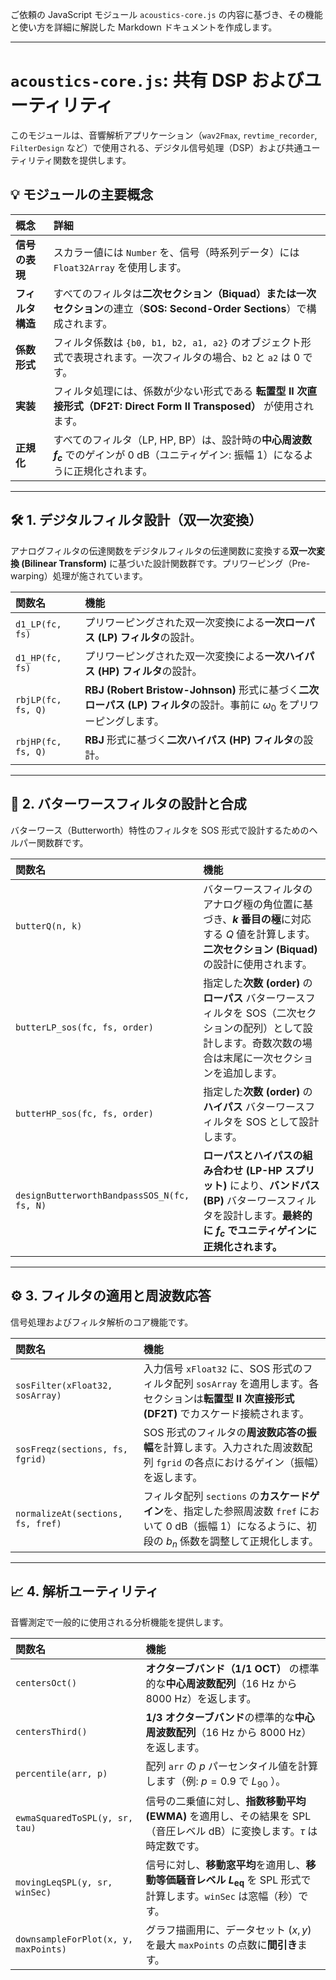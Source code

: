 ご依頼の JavaScript モジュール `acoustics-core.js` の内容に基づき、その機能と使い方を詳細に解説した Markdown ドキュメントを作成します。

---

# `acoustics-core.js`: 共有 DSP およびユーティリティ

このモジュールは、音響解析アプリケーション（`wav2Fmax`, `revtime_recorder`, `FilterDesign` など）で使用される、デジタル信号処理（DSP）および共通ユーティリティ関数を提供します。

## 💡 モジュールの主要概念

| 概念 | 詳細 |
| :--- | :--- |
| **信号の表現** | スカラー値には `Number` を、信号（時系列データ）には `Float32Array` を使用します。 |
| **フィルタ構造** | すべてのフィルタは**二次セクション（Biquad）**または**一次セクション**の連立（**SOS: Second-Order Sections**）で構成されます。 |
| **係数形式** | フィルタ係数は `{b0, b1, b2, a1, a2}` のオブジェクト形式で表現されます。一次フィルタの場合、`b2` と `a2` は $0$ です。 |
| **実装** | フィルタ処理には、係数が少ない形式である **転置型 II 次直接形式（DF2T: Direct Form II Transposed）** が使用されます。 |
| **正規化** | すべてのフィルタ（LP, HP, BP）は、設計時の**中心周波数 $f_c$** でのゲインが $0 \text{ dB}$（ユニティゲイン: 振幅 $1$）になるように正規化されます。 |

---

## 🛠️ 1. デジタルフィルタ設計（双一次変換）

アナログフィルタの伝達関数をデジタルフィルタの伝達関数に変換する**双一次変換 (Bilinear Transform)** に基づいた設計関数群です。プリワーピング（Pre-warping）処理が施されています。

| 関数名 | 機能 |
| :--- | :--- |
| `d1_LP(fc, fs)` | プリワーピングされた双一次変換による**一次ローパス (LP) フィルタ**の設計。 |
| `d1_HP(fc, fs)` | プリワーピングされた双一次変換による**一次ハイパス (HP) フィルタ**の設計。 |
| `rbjLP(fc, fs, Q)` | **RBJ (Robert Bristow-Johnson)** 形式に基づく**二次ローパス (LP) フィルタ**の設計。事前に $\omega_0$ をプリワーピングします。 |
| `rbjHP(fc, fs, Q)` | **RBJ** 形式に基づく**二次ハイパス (HP) フィルタ**の設計。 |

---

## 📐 2. バターワースフィルタの設計と合成

バターワース（Butterworth）特性のフィルタを SOS 形式で設計するためのヘルパー関数群です。

| 関数名 | 機能 |
| :--- | :--- |
| `butterQ(n, k)` | バターワースフィルタのアナログ極の角位置に基づき、**$k$ 番目の極**に対応する $Q$ 値を計算します。**二次セクション (Biquad)** の設計に使用されます。 |
| `butterLP_sos(fc, fs, order)` | 指定した**次数 (order)** の**ローパス** バターワースフィルタを SOS（二次セクションの配列）として設計します。奇数次数の場合は末尾に一次セクションを追加します。 |
| `butterHP_sos(fc, fs, order)` | 指定した**次数 (order)** の**ハイパス** バターワースフィルタを SOS として設計します。 |
| `designButterworthBandpassSOS_N(fc, fs, N)` | **ローパスとハイパスの組み合わせ (LP-HP スプリット)** により、**バンドパス (BP)** バターワースフィルタを設計します。**最終的に $f_c$ でユニティゲインに正規化されます。** |

---

## ⚙️ 3. フィルタの適用と周波数応答

信号処理およびフィルタ解析のコア機能です。

| 関数名 | 機能 |
| :--- | :--- |
| `sosFilter(xFloat32, sosArray)` | 入力信号 `xFloat32` に、SOS 形式のフィルタ配列 `sosArray` を適用します。各セクションは**転置型 II 次直接形式 (DF2T)** でカスケード接続されます。 |
| `sosFreqz(sections, fs, fgrid)` | SOS 形式のフィルタの**周波数応答の振幅**を計算します。入力された周波数配列 `fgrid` の各点におけるゲイン（振幅）を返します。 |
| `normalizeAt(sections, fs, fref)` | フィルタ配列 `sections` の**カスケードゲイン**を、指定した参照周波数 `fref` において $0 \text{ dB}$（振幅 $1$）になるように、初段の $b_n$ 係数を調整して正規化します。 |

---

## 📈 4. 解析ユーティリティ

音響測定で一般的に使用される分析機能を提供します。

| 関数名 | 機能 |
| :--- | :--- |
| `centersOct()` | **オクターブバンド（$1/1$ OCT）** の標準的な**中心周波数配列**（$16 \text{ Hz}$ から $8000 \text{ Hz}$）を返します。 |
| `centersThird()` | **$1/3$ オクターブバンド**の標準的な**中心周波数配列**（$16 \text{ Hz}$ から $8000 \text{ Hz}$）を返します。 |
| `percentile(arr, p)` | 配列 `arr` の $p$ パーセンタイル値を計算します（例: $p=0.9$ で $L_{90}$ ）。 |
| `ewmaSquaredToSPL(y, sr, tau)` | 信号の二乗値に対し、**指数移動平均 (EWMA)** を適用し、その結果を $\text{SPL}$（音圧レベル $\text{dB}$）に変換します。$\tau$ は時定数です。 |
| `movingLeqSPL(y, sr, winSec)` | 信号に対し、**移動窓平均**を適用し、**移動等価騒音レベル $L_{\text{eq}}$** を $\text{SPL}$ 形式で計算します。`winSec` は窓幅（秒）です。 |
| `downsampleForPlot(x, y, maxPoints)` | グラフ描画用に、データセット $(x, y)$ を最大 `maxPoints` の点数に**間引き**ます。 |
